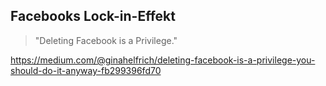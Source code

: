 ## Facebooks Lock-in-Effekt

<blockquote>
	<p>"Deleting Facebook is a Privilege."</p>
</blockquote>

https://medium.com/@ginahelfrich/deleting-facebook-is-a-privilege-you-should-do-it-anyway-fb299396fd70

